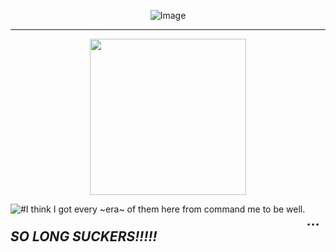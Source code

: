 <p align="center">
<img src="https://media.discordapp.net/attachments/780128819662028860/1145826554656604221/25703494-1319-4256-843f-5d2717107b6d.png?ex=652da5a3&amp;is=651b30a3&amp;hm=5667496aecb0d2e79e872f3058b33d32bae44a3c2298a55e044b99edc338fdbe&amp;=&amp;width=1025&amp;height=56" alt="Image"/>
</p>

---

<p align="center">
<img width=250 src="https://github.com/anthonyjcrowley/crowley/assets/146783952/c2c9dab7-ceec-44ce-bbf9-e6ba4d1edfd9">
</p>

<img align=left src="https://64.media.tumblr.com/eb2242994d12caa3a4129345988eba17/9c0aafa91125c5f8-0d/s540x810/3b2021e861b5562673efa71885a823d2cff73738.gifv" alt="#I think I got every ~era~ of them here from command me to be well."/>

## _...SO LONG SUCKERS!!!!!_
